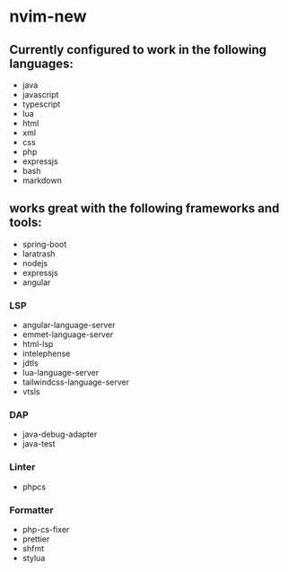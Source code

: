 # nvim-new

## Currently configured to work in the following languages:
* java
* javascript
* typescript
* lua
* html
* xml
* css
* php
* expressjs
* bash
* markdown

## works great with the following frameworks and tools:
* spring-boot
* laratrash
* nodejs
* expressjs
* angular

### LSP
* angular-language-server
* emmet-language-server
* html-lsp
* intelephense
* jdtls
* lua-language-server
* tailwindcss-language-server
* vtsls

### DAP
* java-debug-adapter
* java-test

### Linter
* phpcs

### Formatter
* php-cs-fixer
* prettier
* shfmt
* stylua
